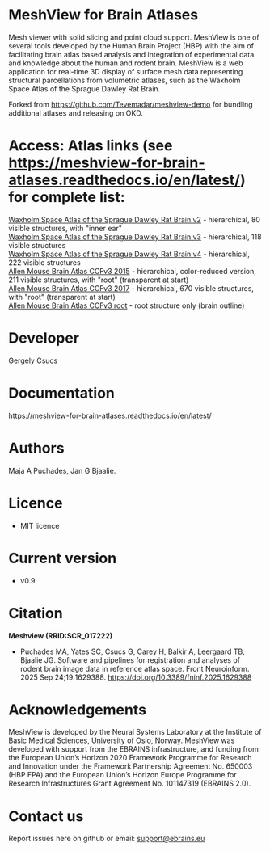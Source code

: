 # MeshView for Brain Atlases
Mesh viewer with solid slicing and point cloud support.
MeshView is one of several tools developed by the Human Brain Project (HBP) with the aim of facilitating brain atlas based analysis and integration of experimental data and knowledge about the human and rodent brain. MeshView is a web application for real-time 3D display of surface mesh data representing structural parcellations from volumetric atlases, such as the Waxholm Space Atlas of the Sprague Dawley Rat Brain.

Forked from https://github.com/Tevemadar/meshview-demo for bundling additional atlases and releasing on OKD.

# Access: Atlas links (see https://meshview-for-brain-atlases.readthedocs.io/en/latest/) for complete list:

[Waxholm Space Atlas of the Sprague Dawley Rat Brain v2](https://meshview.apps.hbp.eu/?atlas=WHS_SD_Rat_v2_39um) - hierarchical, 80 visible structures, with "inner ear"  
[Waxholm Space Atlas of the Sprague Dawley Rat Brain v3](https://meshview.apps.hbp.eu/?atlas=WHS_SD_Rat_v3_39um) - hierarchical, 118 visible structures  
[Waxholm Space Atlas of the Sprague Dawley Rat Brain v4](https://meshview.apps.hbp.eu/?atlas=WHS_SD_Rat_v4_39um) - hierarchical, 222 visible structures  
[Allen Mouse Brain Atlas CCFv3 2015](https://meshview.apps.hbp.eu/?atlas=ABA_Mouse_CCFv3_2015_25um) - hierarchical, color-reduced version, 211 visible structures, with "root" (transparent at start)  
[Allen Mouse Brain Atlas CCFv3 2017](https://meshview.apps.hbp.eu/?atlas=ABA_Mouse_CCFv3_2017_25um) - hierarchical, 670 visible structures, with "root" (transparent at start)  
[Allen Mouse Brain Atlas CCFv3 root](https://meshview.apps.hbp.eu/?atlas=AMBA_CCFv3_root) - root structure only (brain outline)

# Developer
Gergely Csucs

# Documentation
https://meshview-for-brain-atlases.readthedocs.io/en/latest/

# Authors
 Maja A Puchades, Jan G Bjaalie. 

# Licence
- MIT licence

# Current version
- v0.9

# Citation
**Meshview (RRID:SCR_017222)**

- Puchades MA, Yates SC, Csucs G, Carey H, Balkir A, Leergaard TB, Bjaalie JG. Software and pipelines for registration and analyses of rodent brain image data in reference atlas space. Front Neuroinform. 2025 Sep 24;19:1629388. https://doi.org/10.3389/fninf.2025.1629388

# Acknowledgements
MeshView is developed by the Neural Systems Laboratory at the Institute of Basic Medical Sciences, University of Oslo, Norway. MeshView was developed with support from the EBRAINS infrastructure, and funding from the European Union’s Horizon 2020 Framework Programme for Research and Innovation under the Framework Partnership Agreement No. 650003 (HBP FPA) and the European Union’s Horizon Europe Programme for Research Infrastructures Grant Agreement No. 101147319 (EBRAINS 2.0).

# Contact us
Report issues here on github or email: support@ebrains.eu
